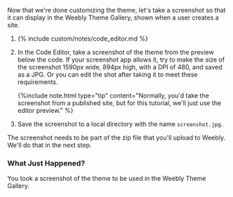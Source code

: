 Now that we're done customizing the theme, let's take a screenshot so that it can display in the Weebly Theme Gallery, shown when a user creates a site.

1. {% include custom/notes/code_editor.md %}

2. In the Code Editor, take a screenshot of the theme from the preview below the code. If your screenshot app allows it, try to make the size of the screenshot 1590px wide, 894px high, with a DPI of 480, and saved as a JPG. Or you can edit the shot after taking it to meet these requirements.

    {%include note.html type="tip" content="Normally, you'd take the screenshot from a published site, but for this tutorial, we'll just use the editor preview." %}

2. Save the screenshot to a local directory with the name `screenshot.jpg`.

​The screenshot needs to be part of the zip file that you'll upload to Weebly. We'll do that in the next step.

### What Just Happened?
You took a screenshot of the theme to be used in the Weebly Theme Gallery.
